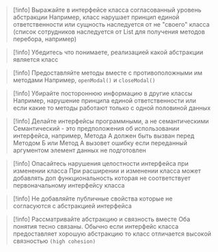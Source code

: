 >[!info] Выражайте в интерфейсе класса согласованный уровень абстракции
>Например, класс нарушает принцип единой ответственности или сущность наследуется от не "своего" класса (список сотрудников наследуется от List для получения методов перебора, например)

>[!info] Убедитесь что понимаете, реализацией какой абстракции является класс

>[!info] Предоставляйте методы вместе с противоположными им методами
>Например, `openModal()` и `closeModal()`

>[!info] Убирайте постороннюю информацию в другие классы
>Например, нарушение принципа единой ответственности или если какие то методы работают только с одной половиной данных

>[!info] Делайте интерфейсы программными, а не семантическими
>Семантический - это предположения об использовании интерфейса, например, Метода А должен быть вызван перед Методом Б или Метод А вызовет ошибку если переданный аргументом элемент данных не подготовлен

>[!info] Опасайтесь нарушения целостности интерфейса при изменении класса
>При расширении и изменении класса может добавлять доп функциональность которая не соответствует первоначальному интерфейсу класса

>[!info] Не добавляйте публичные свойства которые не согласуются с абстракцией интерфейса

>[!info] Рассматривайте абстракцию и связность вместе
>Оба понятия тесно связаны. Обычно если интерфейс класса предоставляет хорошую абстракцию то класс отличается высокой связностью `(high cohesion)`
